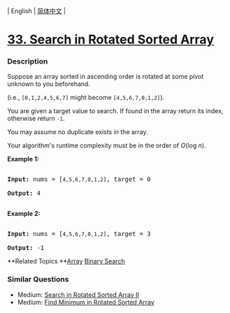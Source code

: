 | English | [简体中文](README.md) |

# [33. Search in Rotated Sorted Array](https://leetcode-cn.com/problems/search-in-rotated-sorted-array)
 ### Description
<p>Suppose an array sorted in ascending order is rotated at some pivot unknown to you beforehand.</p>

<p>(i.e., <code>[0,1,2,4,5,6,7]</code> might become <code>[4,5,6,7,0,1,2]</code>).</p>

<p>You are given a target value to search. If found in the array return its index, otherwise return <code>-1</code>.</p>

<p>You may assume no duplicate exists in the array.</p>

<p>Your algorithm&#39;s runtime complexity must be in the order of&nbsp;<em>O</em>(log&nbsp;<em>n</em>).</p>

<p><strong>Example 1:</strong></p>

<pre>
<strong>Input:</strong> nums = [<code>4,5,6,7,0,1,2]</code>, target = 0
<strong>Output:</strong> 4
</pre>

<p><strong>Example 2:</strong></p>

<pre>
<strong>Input:</strong> nums = [<code>4,5,6,7,0,1,2]</code>, target = 3
<strong>Output:</strong> -1</pre>

**Related Topics	**[Array](https://leetcode-cn.com/tag/array) [Binary Search](https://leetcode-cn.com/tag/binary-search) 

### Similar Questions
 - Medium:	[Search in Rotated Sorted Array II](https://leetcode-cn.com/problems/search-in-rotated-sorted-array-ii) 
 - Medium:	[Find Minimum in Rotated Sorted Array](https://leetcode-cn.com/problems/find-minimum-in-rotated-sorted-array) 
